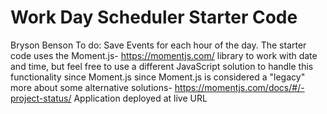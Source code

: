 # Work Day Scheduler Starter Code
Bryson Benson
To do:
Save Events for each hour of the day.
The starter code uses the Moment.js- https://momentjs.com/ library to work with date and time, but feel free to use a different JavaScript solution to handle this functionality since Moment.js
 since Moment.js is considered a "legacy" more about some alternative solutions- https://momentjs.com/docs/#/-project-status/
Application deployed at live URL